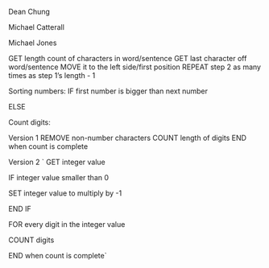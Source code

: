 Dean Chung

Michael Catterall

Michael Jones


GET length count of characters in word/sentence
GET last character off word/sentence
MOVE it to the left side/first position
REPEAT step 2 as many times as step 1’s length - 1


Sorting numbers:
IF first number is bigger than next number
    
ELSE

Count digits:

Version 1
REMOVE non-number characters
COUNT length of digits
END when count is complete

Version 2
`
   GET integer value
   
IF integer value smaller than 0

SET integer value to multiply by -1

   END IF
   
FOR every digit in the integer value

   COUNT digits
   
END when count is complete`
